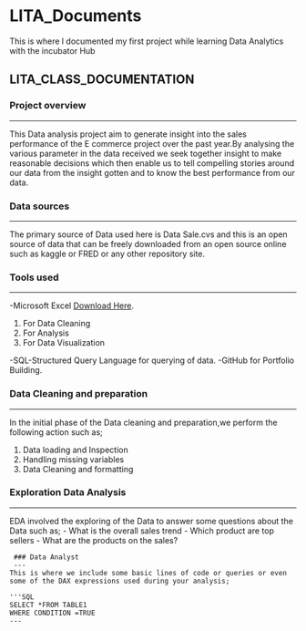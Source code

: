 # LITA_Documents
This is where l documented my first project while learning Data Analytics with the incubator Hub
## LITA_CLASS_DOCUMENTATION

### Project overview 
---
This Data analysis project aim to generate insight into the sales performance of the E commerce project over the past year.By analysing the various parameter in the data received we seek together insight to make reasonable decisions which then enable us to tell compelling stories around our data from the insight gotten and to know the best performance from our data.

### Data sources 
---
The primary source of Data used here is Data Sale.cvs and this is an open source of data that can be freely downloaded from an open source online such as kaggle or FRED or any other repository site.

### Tools used 
---
-Microsoft Excel [Download Here](+www.microsoft.com).
1. For Data Cleaning 
2. For Analysis
3. For Data Visualization

 -SQL-Structured Query Language for querying of data.
 -GitHub for Portfolio Building.

 ### Data Cleaning and preparation 
 ---
 In the initial phase of the Data cleaning and preparation,we perform the following action such as;
  1. Data loading and Inspection
  2. Handling missing variables
  3. Data Cleaning and formatting

  ### Exploration Data Analysis 
  ---
  EDA involved the exploring of the Data to answer some questions about the Data such as;
    - What is the overall sales trend 
    - Which product are top sellers 
    - What are the products on the sales?

     ### Data Analyst  
     ---
    This is where we include some basic lines of code or queries or even some of the DAX expressions used during your analysis;
  
    '''SQL
    SELECT *FROM TABLE1
    WHERE CONDITION =TRUE 
    ---
